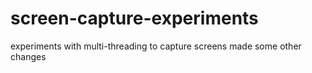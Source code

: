 # screen-capture-experiments
experiments with multi-threading to capture screens
made some other changes
